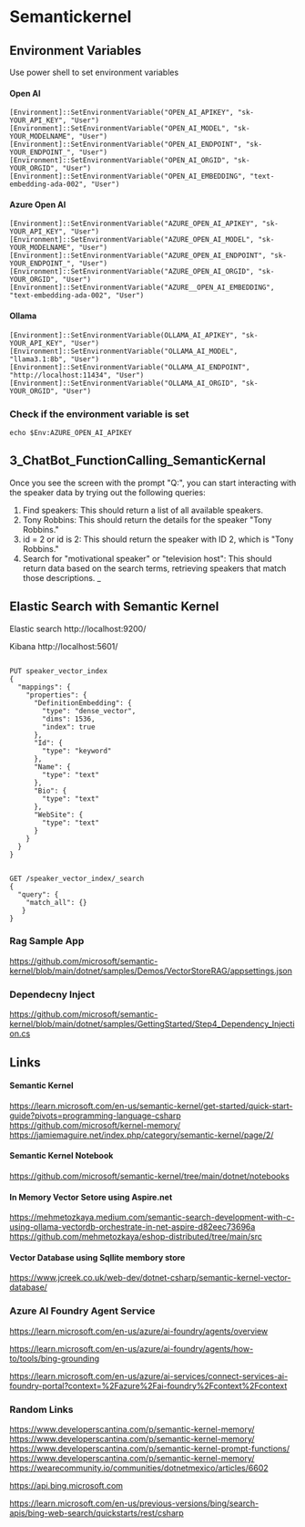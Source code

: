 # Semantickernel 


## Environment Variables

Use power shell to set environment variables

#### Open AI

```
[Environment]::SetEnvironmentVariable("OPEN_AI_APIKEY", "sk-YOUR_API_KEY", "User")
[Environment]::SetEnvironmentVariable("OPEN_AI_MODEL", "sk-YOUR_MODELNAME", "User")
[Environment]::SetEnvironmentVariable("OPEN_AI_ENDPOINT", "sk-YOUR_ENDPOINT_", "User")
[Environment]::SetEnvironmentVariable("OPEN_AI_ORGID", "sk-YOUR_ORGID", "User")
[Environment]::SetEnvironmentVariable("OPEN_AI_EMBEDDING", "text-embedding-ada-002", "User")

```

#### Azure Open AI

```
[Environment]::SetEnvironmentVariable("AZURE_OPEN_AI_APIKEY", "sk-YOUR_API_KEY", "User")
[Environment]::SetEnvironmentVariable("AZURE_OPEN_AI_MODEL", "sk-YOUR_MODELNAME", "User")
[Environment]::SetEnvironmentVariable("AZURE_OPEN_AI_ENDPOINT", "sk-YOUR_ENDPOINT_", "User")
[Environment]::SetEnvironmentVariable("AZURE_OPEN_AI_ORGID", "sk-YOUR_ORGID", "User")
[Environment]::SetEnvironmentVariable("AZURE__OPEN_AI_EMBEDDING", "text-embedding-ada-002", "User")

```

#### Ollama 

```
[Environment]::SetEnvironmentVariable(OLLAMA_AI_APIKEY", "sk-YOUR_API_KEY", "User")
[Environment]::SetEnvironmentVariable("OLLAMA_AI_MODEL", "llama3.1:8b", "User")
[Environment]::SetEnvironmentVariable("OLLAMA_AI_ENDPOINT", "http://localhost:11434", "User")
[Environment]::SetEnvironmentVariable("OLLAMA_AI_ORGID", "sk-YOUR_ORGID", "User")

```

### Check if the environment variable is set
```
echo $Env:AZURE_OPEN_AI_APIKEY
```


## 3_ChatBot_FunctionCalling_SemanticKernal
Once you see the screen with the prompt "Q:", you can start interacting with the speaker data by trying out the following queries:

1. Find speakers: This should return a list of all available speakers.
2. Tony Robbins: This should return the details for the speaker "Tony Robbins."
3. id = 2 or id is 2: This should return the speaker with ID 2, which is "Tony Robbins."
4. Search for "motivational speaker" or "television host": This should return data based on the search terms, retrieving speakers that match those descriptions.
_



## Elastic Search with Semantic Kernel
 Elastic search
http://localhost:9200/

Kibana
http://localhost:5601/


```

PUT speaker_vector_index
{
  "mappings": {
    "properties": {
      "DefinitionEmbedding": {
        "type": "dense_vector",
        "dims": 1536,
        "index": true
      },
      "Id": {
        "type": "keyword"
      },
      "Name": {
        "type": "text"
      },
      "Bio": {
        "type": "text"
      },
      "WebSite": {
        "type": "text"
      }
    }
  }
}

```

```

GET /speaker_vector_index/_search
{
  "query": {
    "match_all": {}
   }
}

```




### Rag Sample App
https://github.com/microsoft/semantic-kernel/blob/main/dotnet/samples/Demos/VectorStoreRAG/appsettings.json

### Dependecny Inject 
https://github.com/microsoft/semantic-kernel/blob/main/dotnet/samples/GettingStarted/Step4_Dependency_Injection.cs



## Links


#### Semantic Kernel 
https://learn.microsoft.com/en-us/semantic-kernel/get-started/quick-start-guide?pivots=programming-language-csharp
https://github.com/microsoft/kernel-memory/
https://jamiemaguire.net/index.php/category/semantic-kernel/page/2/

#### Semantic Kernel Notebook
https://github.com/microsoft/semantic-kernel/tree/main/dotnet/notebooks

#### In Memory Vector Setore using Aspire.net 
https://mehmetozkaya.medium.com/semantic-search-development-with-c-using-ollama-vectordb-orchestrate-in-net-aspire-d82eec73696a
https://github.com/mehmetozkaya/eshop-distributed/tree/main/src

#### Vector Database using Sqllite membory store 
https://www.jcreek.co.uk/web-dev/dotnet-csharp/semantic-kernel-vector-database/


### Azure AI Foundry Agent Service
https://learn.microsoft.com/en-us/azure/ai-foundry/agents/overview

https://learn.microsoft.com/en-us/azure/ai-foundry/agents/how-to/tools/bing-grounding

https://learn.microsoft.com/en-us/azure/ai-services/connect-services-ai-foundry-portal?context=%2Fazure%2Fai-foundry%2Fcontext%2Fcontext


### Random Links
https://www.developerscantina.com/p/semantic-kernel-memory/
https://www.developerscantina.com/p/semantic-kernel-memory/
https://www.developerscantina.com/p/semantic-kernel-prompt-functions/
https://www.developerscantina.com/p/semantic-kernel-memory/
https://wearecommunity.io/communities/dotnetmexico/articles/6602


https://api.bing.microsoft.com


https://learn.microsoft.com/en-us/previous-versions/bing/search-apis/bing-web-search/quickstarts/rest/csharp